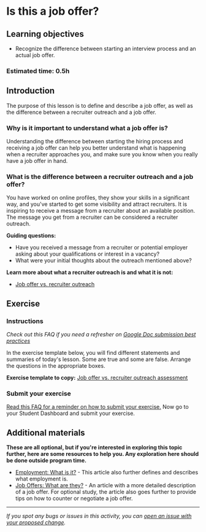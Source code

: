 # Is this a job offer?

## Learning objectives

- Recognize the difference between starting an interview process and an actual job offer.

### Estimated time: 0.5h

## Introduction

The purpose of this lesson is to define and describe a job offer, as well as the difference between a recruiter outreach and a job offer.

### Why is it important to understand what a job offer is?

Understanding the difference between starting the hiring process and receiving a job offer can help you better understand what is happening when a recruiter approaches you, and make sure you know when you really have a job offer in hand.

### What is the difference between a recruiter outreach and a job offer?

You have worked on online profiles, they show your skills in a significant way, and you've started to get some visibility and attract recruiters. It is inspiring to receive a message from a recruiter about an available position. The message you get from a recruiter can be considered a recruiter outreach.

**Guiding questions:**

- Have you received a message from a recruiter or potential employer asking about your qualifications or interest in a vacancy?
- What were your initial thoughts about the outreach mentioned above?

**Learn more about what a recruiter outreach is and what it is not:**

- [Job offer vs. recruiter outreach](https://github.com/matovu-farid/curriculum-professional-skills/blob/main/job-search/job-offer-vs-recruiter-outreach.md)

## Exercise

### Instructions

_Check out this FAQ if you need a refresher on [Google Doc submission best practices](https://microverse.zendesk.com/hc/en-us/articles/360063156813)_

In the exercise template below, you will find different statements and summaries of today's lesson. Some are true and some are false. Arrange the questions in the appropriate boxes.

**Exercise template to copy:** [Job offer vs. recruiter outreach assessment](https://docs.google.com/document/d/1y4m2min_SbElMNvQb2j-6Oaq4Yu4tcUOkS6TBTUKat0/edit?usp=sharing)

### Submit your exercise

[Read this FAQ for a reminder on how to submit your exercise.](https://microverse.zendesk.com/hc/en-us/articles/360061344234)
Now go to your Student Dashboard and submit your exercise.

## Additional materials

**These are all optional, but if you're interested in exploring this topic further, here are some resources to help you. Any exploration here should be done outside program time.**

- [Employment: What is it?](https://www.thebalancecareers.com/what-is-employment-1918114) - This article also further defines and describes what employment is.
- [Job Offers: What are they?](https://www.thebalancecareers.com/what-is-a-job-offer-1918166#:~:text=A%20job%20offer%20is%20an,details%20of%20your%20employment%20offer.&text=This%20includes%20salary%2C%20benefits%2C%20job,reporting%20manager's%20name%20and%20title) - An article with a more detailed description of a job offer. For optional study, the article also goes further to provide tips on how to counter or negotiate a job offer.

---

_If you spot any bugs or issues in this activity, you can [open an issue with your proposed change](https://github.com/microverseinc/curriculum-transversal-skills/blob/main/git-github/articles/open_issue.md)._
